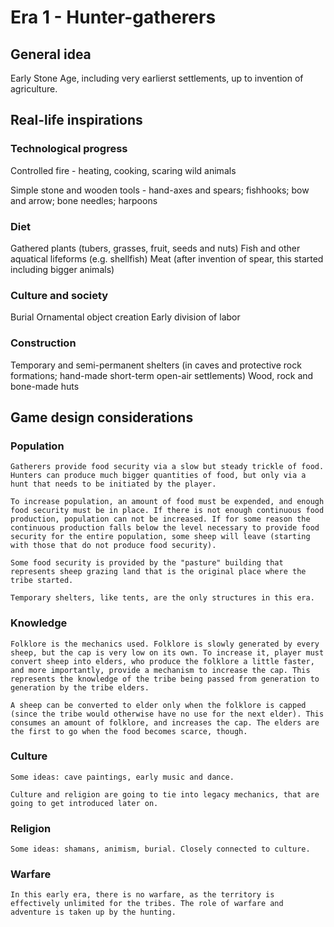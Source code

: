 # Era 1 - Hunter-gatherers

## General idea

Early Stone Age, including very earlierst settlements, up to invention of agriculture.

## Real-life inspirations

### Technological progress

Controlled fire - heating, cooking, scaring wild animals

Simple stone and wooden tools - hand-axes and spears; fishhooks; bow and arrow; bone needles; harpoons

### Diet

Gathered plants (tubers, grasses, fruit, seeds and nuts)
Fish and other aquatical lifeforms (e.g. shellfish)
Meat (after invention of spear, this started including bigger animals)

### Culture and society

Burial
Ornamental object creation
Early division of labor

### Construction

Temporary and semi-permanent shelters (in caves and protective rock formations; hand-made short-term open-air settlements)
Wood, rock and bone-made huts

## Game design considerations

### Population

    Gatherers provide food security via a slow but steady trickle of food. Hunters can produce much bigger quantities of food, but only via a hunt that needs to be initiated by the player.

    To increase population, an amount of food must be expended, and enough food security must be in place. If there is not enough continuous food production, population can not be increased. If for some reason the continuous production falls below the level necessary to provide food security for the entire population, some sheep will leave (starting with those that do not produce food security).

    Some food security is provided by the "pasture" building that represents sheep grazing land that is the original place where the tribe started.

    Temporary shelters, like tents, are the only structures in this era.

### Knowledge

    Folklore is the mechanics used. Folklore is slowly generated by every sheep, but the cap is very low on its own. To increase it, player must convert sheep into elders, who produce the folklore a little faster, and more importantly, provide a mechanism to increase the cap. This represents the knowledge of the tribe being passed from generation to generation by the tribe elders.

    A sheep can be converted to elder only when the folklore is capped (since the tribe would otherwise have no use for the next elder). This consumes an amount of folklore, and increases the cap. The elders are the first to go when the food becomes scarce, though.

### Culture

    Some ideas: cave paintings, early music and dance.

    Culture and religion are going to tie into legacy mechanics, that are going to get introduced later on.

### Religion

    Some ideas: shamans, animism, burial. Closely connected to culture.

### Warfare

    In this early era, there is no warfare, as the territory is effectively unlimited for the tribes. The role of warfare and adventure is taken up by the hunting.

